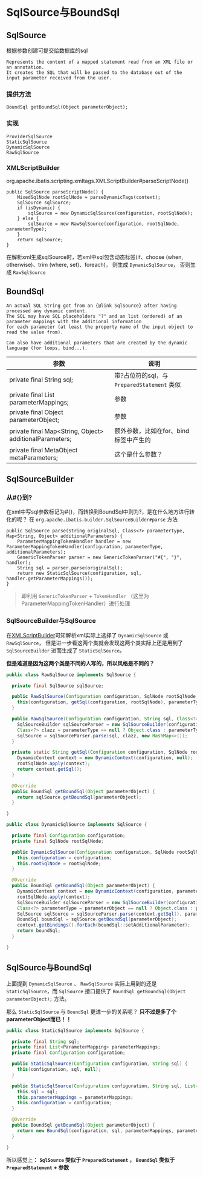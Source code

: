 # SqlSource与BoundSql

## SqlSource
根据参数创建可提交给数据库的sql
```
Represents the content of a mapped statement read from an XML file or an annotation. 
It creates the SQL that will be passed to the database out of the input parameter received from the user.
```

### 提供方法
```
BoundSql getBoundSql(Object parameterObject);
```

### 实现
```
ProviderSqlSource
StaticSqlSource
DynamicSqlSource
RawSqlSource
```

### XMLScriptBuilder
org.apache.ibatis.scripting.xmltags.XMLScriptBuilder#parseScriptNode()
```
public SqlSource parseScriptNode() {
    MixedSqlNode rootSqlNode = parseDynamicTags(context);
    SqlSource sqlSource;
    if (isDynamic) {
        sqlSource = new DynamicSqlSource(configuration, rootSqlNode);
    } else {
        sqlSource = new RawSqlSource(configuration, rootSqlNode, parameterType);
    }
    return sqlSource;
}
```
在解析xml生成sqlSource时，若xml中sql包含动态标签(if、choose (when, otherwise)、trim (where, set)、foreach)，
则生成 `DynamicSqlSource`， 否则生成 `RawSqlSource`

## BoundSql
```
An actual SQL String got from an {@link SqlSource} after having processed any dynamic content.
The SQL may have SQL placeholders "?" and an list (ordered) of an parameter mappings with the additional information
for each parameter (at least the property name of the input object to read the value from).

Can also have additional parameters that are created by the dynamic language (for loops, bind...).
```


| 参数 | 说明 |
| ---- | ---- |
| private final String sql; | 带?占位符的sql，与 `PreparedStatement` 类似 |
| private final List<ParameterMapping> parameterMappings;   | 参数 |
| private final Object parameterObject; | 参数 |
| private final Map<String, Object> additionalParameters;   | 额外参数，比如在for、bind标签中产生的 |
| private final MetaObject metaParameters;  | 这个是什么参数？ |

## SqlSourceBuilder
### 从#{}到?
在xml中写sql参数标记为#{}，而转换到BoundSql中则为?，是在什么地方进行转化的呢？
在 `org.apache.ibatis.builder.SqlSourceBuilder#parse` 方法
```
public SqlSource parse(String originalSql, Class<?> parameterType, Map<String, Object> additionalParameters) {
    ParameterMappingTokenHandler handler = new ParameterMappingTokenHandler(configuration, parameterType, additionalParameters);
    GenericTokenParser parser = new GenericTokenParser("#{", "}", handler);
    String sql = parser.parse(originalSql);
    return new StaticSqlSource(configuration, sql, handler.getParameterMappings());
}
```
> 即利用 `GenericTokenParser` + `TokenHandler` （这里为ParameterMappingTokenHandler）进行处理

### SqlSourceBuilder与SqlSource
在[XMLScriptBuilder](#XMLScriptBuilder)可知解析xml实际上选择了 `DynamicSqlSource` 或 `RawSqlSource`，
但是进一步看这两个类就会发现这两个类实际上还是用到了 `SqlSourceBuilder` 进而生成了 `StaticSqlSource`。

**但是难道是因为这两个类是不同的人写的，所以风格是不同的？**

```java
public class RawSqlSource implements SqlSource {

  private final SqlSource sqlSource;

  public RawSqlSource(Configuration configuration, SqlNode rootSqlNode, Class<?> parameterType) {
    this(configuration, getSql(configuration, rootSqlNode), parameterType);
  }

  public RawSqlSource(Configuration configuration, String sql, Class<?> parameterType) {
    SqlSourceBuilder sqlSourceParser = new SqlSourceBuilder(configuration);
    Class<?> clazz = parameterType == null ? Object.class : parameterType;
    sqlSource = sqlSourceParser.parse(sql, clazz, new HashMap<>());
  }

  private static String getSql(Configuration configuration, SqlNode rootSqlNode) {
    DynamicContext context = new DynamicContext(configuration, null);
    rootSqlNode.apply(context);
    return context.getSql();
  }

  @Override
  public BoundSql getBoundSql(Object parameterObject) {
    return sqlSource.getBoundSql(parameterObject);
  }

}
```

```java
public class DynamicSqlSource implements SqlSource {

  private final Configuration configuration;
  private final SqlNode rootSqlNode;

  public DynamicSqlSource(Configuration configuration, SqlNode rootSqlNode) {
    this.configuration = configuration;
    this.rootSqlNode = rootSqlNode;
  }

  @Override
  public BoundSql getBoundSql(Object parameterObject) {
    DynamicContext context = new DynamicContext(configuration, parameterObject);
    rootSqlNode.apply(context);
    SqlSourceBuilder sqlSourceParser = new SqlSourceBuilder(configuration);
    Class<?> parameterType = parameterObject == null ? Object.class : parameterObject.getClass();
    SqlSource sqlSource = sqlSourceParser.parse(context.getSql(), parameterType, context.getBindings());
    BoundSql boundSql = sqlSource.getBoundSql(parameterObject);
    context.getBindings().forEach(boundSql::setAdditionalParameter);
    return boundSql;
  }

}
```

## SqlSource与BoundSql
上面提到 `DynamicSqlSource` 、 `RawSqlSource` 实际上用到的还是 `StaticSqlSource`，而 `SqlSource` 接口提供了 `BoundSql getBoundSql(Object parameterObject);` 方法。

那么 `StaticSqlSource` 与 `BoundSql` 更进一步的关系呢？ **只不过是多了个parameterObject而已！！**
```java
public class StaticSqlSource implements SqlSource {

  private final String sql;
  private final List<ParameterMapping> parameterMappings;
  private final Configuration configuration;

  public StaticSqlSource(Configuration configuration, String sql) {
    this(configuration, sql, null);
  }

  public StaticSqlSource(Configuration configuration, String sql, List<ParameterMapping> parameterMappings) {
    this.sql = sql;
    this.parameterMappings = parameterMappings;
    this.configuration = configuration;
  }

  @Override
  public BoundSql getBoundSql(Object parameterObject) {
    return new BoundSql(configuration, sql, parameterMappings, parameterObject);
  }

}
```
所以感觉上： **`SqlSource` 类似于 `PreparedStatement` ， `BoundSql` 类似于 `PreparedStatement` + 参数**